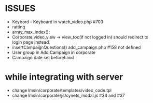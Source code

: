 # ISSUES

* Keybord - Keyboard in watch_video.php #703
* ratting
* array_max_index();
* Corporate video_view -> view_toc(if not logged in) should redirect to login page instead.
* insertCampaignQuestions() add_campaign.php #158 not defined
* User group in Add Campaign in corporate
* Campaign date set beforehand




# while integrating with server
* change lmsin/corporate/templates/video_code.tpl
* change lmsin/corporate/js/cynets_modal.js \#34 and \#37
